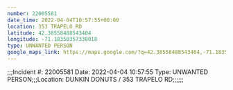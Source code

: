 ```yaml
---
number: 22005581
date_time: 2022-04-04T10:57:55+00:00
location: 353 TRAPELO RD
latitude: 42.38558488543404
longitude: -71.18350357338018
type: UNWANTED PERSON
google_maps_link: https://maps.google.com/?q=42.38558488543404,-71.18350357338018
---
```


;;;Incident #: 22005581   Date: 2022-04-04 10:57:55   Type: UNWANTED PERSON;;;Location: DUNKIN DONUTS / 353 TRAPELO RD;;;;;;

